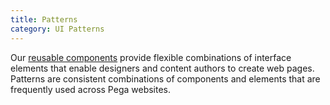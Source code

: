 ```yaml
---
title: Patterns
category: UI Patterns
---
```


Our [reusable components](/pattern-lab/index.html) provide flexible combinations of interface elements that enable designers and content authors to create web pages. Patterns are consistent combinations of components and elements that are frequently used across Pega websites.
